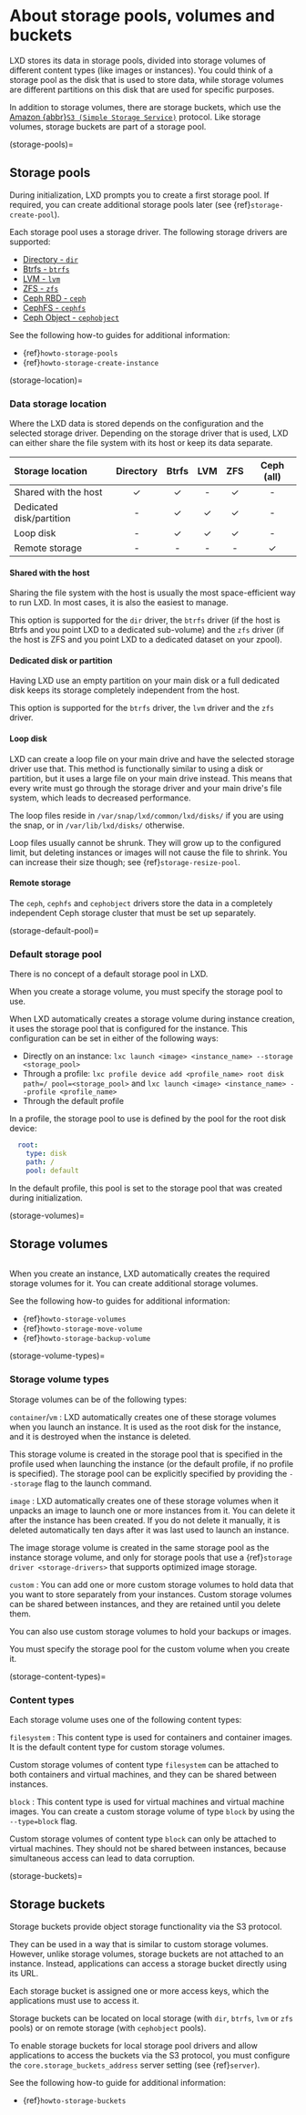 # About storage pools, volumes and buckets

LXD stores its data in storage pools, divided into storage volumes of different content types (like images or instances).
You could think of a storage pool as the disk that is used to store data, while storage volumes are different partitions on this disk that are used for specific purposes.

In addition to storage volumes, there are storage buckets, which use the [Amazon {abbr}`S3 (Simple Storage Service)`](https://docs.aws.amazon.com/AmazonS3/latest/API/Welcome.html) protocol.
Like storage volumes, storage buckets are part of a storage pool.

(storage-pools)=
## Storage pools

During initialization, LXD prompts you to create a first storage pool.
If required, you can create additional storage pools later (see {ref}`storage-create-pool`).

Each storage pool uses a storage driver.
The following storage drivers are supported:

- [Directory - `dir`](storage-dir)
- [Btrfs - `btrfs`](storage-btrfs)
- [LVM - `lvm`](storage-lvm)
- [ZFS - `zfs`](storage-zfs)
- [Ceph RBD - `ceph`](storage-ceph)
- [CephFS - `cephfs`](storage-cephfs)
- [Ceph Object - `cephobject`](storage-cephobject)

See the following how-to guides for additional information:

- {ref}`howto-storage-pools`
- {ref}`howto-storage-create-instance`

(storage-location)=
### Data storage location

Where the LXD data is stored depends on the configuration and the selected storage driver.
Depending on the storage driver that is used, LXD can either share the file system with its host or keep its data separate.

Storage location         | Directory | Btrfs    | LVM      | ZFS      | Ceph (all) |
:---                     | :-:       | :-:      | :-:      | :-:      | :-:        |
Shared with the host     | &#x2713;  | &#x2713; | -        | &#x2713; | -          |
Dedicated disk/partition | -         | &#x2713; | &#x2713; | &#x2713; | -          |
Loop disk                | -         | &#x2713; | &#x2713; | &#x2713; | -          |
Remote storage           | -         | -        | -        | -        | &#x2713;   |

#### Shared with the host

Sharing the file system with the host is usually the most space-efficient way to run LXD.
In most cases, it is also the easiest to manage.

This option is supported for the `dir` driver, the `btrfs` driver (if the host is Btrfs and you point LXD to a dedicated sub-volume) and the `zfs` driver (if the host is ZFS and you point LXD to a dedicated dataset on your zpool).

#### Dedicated disk or partition

Having LXD use an empty partition on your main disk or a full dedicated disk keeps its storage completely independent from the host.

This option is supported  for the `btrfs` driver, the `lvm` driver and the `zfs` driver.

#### Loop disk

LXD can create a loop file on your main drive and have the selected storage driver use that.
This method is functionally similar to using a disk or partition, but it uses a large file on your main drive instead.
This means that every write must go through the storage driver and your main drive's file system, which leads to decreased performance.

The loop files reside in `/var/snap/lxd/common/lxd/disks/` if you are using the snap, or in `/var/lib/lxd/disks/` otherwise.

Loop files usually cannot be shrunk.
They will grow up to the configured limit, but deleting instances or images will not cause the file to shrink.
You can increase their size though; see {ref}`storage-resize-pool`.

#### Remote storage

The `ceph`, `cephfs` and `cephobject` drivers store the data in a completely independent Ceph storage cluster that must be set up separately.

(storage-default-pool)=
### Default storage pool

There is no concept of a default storage pool in LXD.

When you create a storage volume, you must specify the storage pool to use.

When LXD automatically creates a storage volume during instance creation, it uses the storage pool that is configured for the instance.
This configuration can be set in either of the following ways:

- Directly on an instance: `lxc launch <image> <instance_name> --storage <storage_pool>`
- Through a profile: `lxc profile device add <profile_name> root disk path=/ pool=<storage_pool>` and `lxc launch <image> <instance_name> --profile <profile_name>`
- Through the default profile

In a profile, the storage pool to use is defined by the pool for the root disk device:

```yaml
  root:
    type: disk
    path: /
    pool: default
```

In the default profile, this pool is set to the storage pool that was created during initialization.

(storage-volumes)=
## Storage volumes

```{youtube} https://www.youtube.com/watch?v=dvQ111pbqtk
```

When you create an instance, LXD automatically creates the required storage volumes for it.
You can create additional storage volumes.

See the following how-to guides for additional information:

- {ref}`howto-storage-volumes`
- {ref}`howto-storage-move-volume`
- {ref}`howto-storage-backup-volume`

(storage-volume-types)=
### Storage volume types

Storage volumes can be of the following types:

`container`/`vm`
: LXD automatically creates one of these storage volumes when you launch an instance.
  It is used as the root disk for the instance, and it is destroyed when the instance is deleted.

  This storage volume is created in the storage pool that is specified in the profile used when launching the instance (or the default profile, if no profile is specified).
  The storage pool can be explicitly specified by providing the `--storage` flag to the launch command.

`image`
: LXD automatically creates one of these storage volumes when it unpacks an image to launch one or more instances from it.
  You can delete it after the instance has been created.
  If you do not delete it manually, it is deleted automatically ten days after it was last used to launch an instance.

  The image storage volume is created in the same storage pool as the instance storage volume, and only for storage pools that use a {ref}`storage driver <storage-drivers>` that supports optimized image storage.

`custom`
: You can add one or more custom storage volumes to hold data that you want to store separately from your instances.
  Custom storage volumes can be shared between instances, and they are retained until you delete them.

  You can also use custom storage volumes to hold your backups or images.

  You must specify the storage pool for the custom volume when you create it.

(storage-content-types)=
### Content types

Each storage volume uses one of the following content types:

`filesystem`
: This content type is used for containers and container images.
  It is the default content type for custom storage volumes.

  Custom storage volumes of content type `filesystem` can be attached to both containers and virtual machines, and they can be shared between instances.

`block`
: This content type is used for virtual machines and virtual machine images.
  You can create a custom storage volume of type `block` by using the `--type=block` flag.

  Custom storage volumes of content type `block` can only be attached to virtual machines.
  They should not be shared between instances, because simultaneous access can lead to data corruption.

(storage-buckets)=
## Storage buckets

Storage buckets provide object storage functionality via the S3 protocol.

They can be used in a way that is similar to custom storage volumes.
However, unlike storage volumes, storage buckets are not attached to an instance.
Instead, applications can access a storage bucket directly using its URL.

Each storage bucket is assigned one or more access keys, which the applications must use to access it.

Storage buckets can be located on local storage (with `dir`, `btrfs`, `lvm` or `zfs` pools) or on remote storage (with `cephobject` pools).

To enable storage buckets for local storage pool drivers and allow applications to access the buckets via the S3 protocol, you must configure the `core.storage_buckets_address` server setting (see {ref}`server`).

See the following how-to guide for additional information:

- {ref}`howto-storage-buckets`

